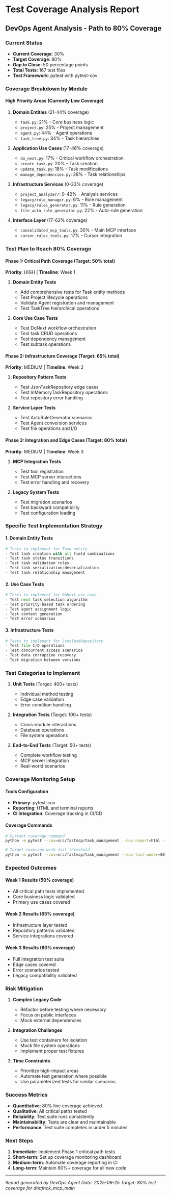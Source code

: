 # Test Coverage Analysis Report
## DevOps Agent Analysis - Path to 80% Coverage

### Current Status
- **Current Coverage**: 30%
- **Target Coverage**: 80%
- **Gap to Close**: 50 percentage points
- **Total Tests**: 167 test files
- **Test Framework**: pytest with pytest-cov

### Coverage Breakdown by Module

#### High Priority Areas (Currently Low Coverage)
1. **Domain Entities** (21-44% coverage)
   - `task.py`: 21% - Core business logic
   - `project.py`: 25% - Project management
   - `agent.py`: 44% - Agent operations
   - `task_tree.py`: 34% - Task hierarchies

2. **Application Use Cases** (17-46% coverage)
   - `do_next.py`: 17% - Critical workflow orchestration
   - `create_task.py`: 20% - Task creation
   - `update_task.py`: 18% - Task modifications
   - `manage_dependencies.py`: 28% - Task relationships

3. **Infrastructure Services** (0-33% coverage)
   - `project_analyzer/`: 0-42% - Analysis services
   - `legacy/role_manager.py`: 6% - Role management
   - `legacy/rules_generator.py`: 11% - Rule generation
   - `file_auto_rule_generator.py`: 22% - Auto-rule generation

4. **Interface Layer** (17-62% coverage)
   - `consolidated_mcp_tools.py`: 30% - Main MCP interface
   - `cursor_rules_tools.py`: 17% - Cursor integration

### Test Plan to Reach 80% Coverage

#### Phase 1: Critical Path Coverage (Target: 50% total)
**Priority**: HIGH | **Timeline**: Week 1

1. **Domain Entity Tests**
   - Add comprehensive tests for Task entity methods
   - Test Project lifecycle operations
   - Validate Agent registration and management
   - Test TaskTree hierarchical operations

2. **Core Use Case Tests**
   - Test DoNext workflow orchestration
   - Test task CRUD operations
   - Test dependency management
   - Test subtask operations

#### Phase 2: Infrastructure Coverage (Target: 65% total)
**Priority**: MEDIUM | **Timeline**: Week 2

1. **Repository Pattern Tests**
   - Test JsonTaskRepository edge cases
   - Test InMemoryTaskRepository operations
   - Test repository error handling

2. **Service Layer Tests**
   - Test AutoRuleGenerator scenarios
   - Test Agent conversion services
   - Test file operations and I/O

#### Phase 3: Integration and Edge Cases (Target: 80% total)
**Priority**: MEDIUM | **Timeline**: Week 3

1. **MCP Integration Tests**
   - Test tool registration
   - Test MCP server interactions
   - Test error handling and recovery

2. **Legacy System Tests**
   - Test migration scenarios
   - Test backward compatibility
   - Test configuration loading

### Specific Test Implementation Strategy

#### 1. Domain Entity Tests
```python
# Tests to implement for Task entity
- Test task creation with all field combinations
- Test task status transitions
- Test task validation rules
- Test task serialization/deserialization
- Test task relationship management
```

#### 2. Use Case Tests
```python
# Tests to implement for DoNext use case
- Test next task selection algorithm
- Test priority-based task ordering
- Test agent assignment logic
- Test context generation
- Test error scenarios
```

#### 3. Infrastructure Tests
```python
# Tests to implement for JsonTaskRepository
- Test file I/O operations
- Test concurrent access scenarios
- Test data corruption recovery
- Test migration between versions
```

### Test Categories to Implement

1. **Unit Tests** (Target: 400+ tests)
   - Individual method testing
   - Edge case validation
   - Error condition handling

2. **Integration Tests** (Target: 100+ tests)
   - Cross-module interactions
   - Database operations
   - File system operations

3. **End-to-End Tests** (Target: 50+ tests)
   - Complete workflow testing
   - MCP server integration
   - Real-world scenarios

### Coverage Monitoring Setup

#### Tools Configuration
- **Primary**: pytest-cov
- **Reporting**: HTML and terminal reports
- **CI Integration**: Coverage tracking in CI/CD

#### Coverage Commands
```bash
# Current coverage command
python -m pytest --cov=src/fastmcp/task_management --cov-report=html --cov-report=term-missing

# Target coverage with fail threshold
python -m pytest --cov=src/fastmcp/task_management --cov-fail-under=80
```

### Expected Outcomes

#### Week 1 Results (50% coverage)
- All critical path tests implemented
- Core business logic validated
- Primary use cases covered

#### Week 2 Results (65% coverage)
- Infrastructure layer tested
- Repository patterns validated
- Service integrations covered

#### Week 3 Results (80% coverage)
- Full integration test suite
- Edge cases covered
- Error scenarios tested
- Legacy compatibility validated

### Risk Mitigation

1. **Complex Legacy Code**
   - Refactor before testing where necessary
   - Focus on public interfaces
   - Mock external dependencies

2. **Integration Challenges**
   - Use test containers for isolation
   - Mock file system operations
   - Implement proper test fixtures

3. **Time Constraints**
   - Prioritize high-impact areas
   - Automate test generation where possible
   - Use parameterized tests for similar scenarios

### Success Metrics

- **Quantitative**: 80% line coverage achieved
- **Qualitative**: All critical paths tested
- **Reliability**: Test suite runs consistently
- **Maintainability**: Tests are clear and maintainable
- **Performance**: Test suite completes in under 5 minutes

### Next Steps

1. **Immediate**: Implement Phase 1 critical path tests
2. **Short-term**: Set up coverage monitoring dashboard
3. **Medium-term**: Automate coverage reporting in CI
4. **Long-term**: Maintain 80%+ coverage for all new code

---
*Report generated by DevOps Agent*
*Date: 2025-06-25*
*Target: 80% test coverage for dhafnck_mcp_main*